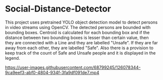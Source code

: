 # Social-Distance-Detector

This project uses pretrained YOLO object detection model to detect persons in video streams using OpenCV. The detected persons are bounded with bounding boxes. Centroid is calculated for each bounding box and if the distance between two bounding boxes is lesser than certain value, then they are connected with a Line and they
are labelled "Unsafe". If they are far away from each other, they are labelled "Safe". Also there is a provision to keep track of the count of Safe and Unsafe people and it is displayed in the legend.




https://user-images.githubusercontent.com/68799245/126078344-9ca9eef3-abf0-4804-934f-3fa9df091de7.mp4

